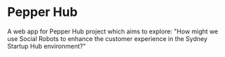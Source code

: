 # Pepper Hub

A web app for Pepper Hub project which aims to explore: "How might we use Social Robots to enhance the customer experience in the Sydney Startup Hub environment?"

